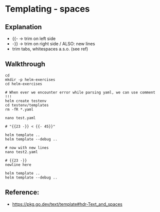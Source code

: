 # Templating - spaces

## Explanation 

  * {{- -> trim on left side
  * -}} -> trim on right side / ALSO: new lines 
  * trim tabs, whitespaces a.s.o. (see ref)

## Walkthrough 

```
cd
mkdir -p helm-exercises
cd helm-exercises
```

```
# When ever we encounter error while parsing yaml, we can use comment !!!
helm create testenv
cd testenv/templates
rm -fR *.yaml
```

```
nano test.yaml
```

```
# "{{23 -}} < {{- 45}}"
```

```
helm template .. 
helm template --debug ..
```

```
# now with new lines
nano test2.yaml
```

```
# {{23 -}}
newline here
```

```
helm template ..
helm template --debug ..
```


## Reference:

  * https://pkg.go.dev/text/template#hdr-Text_and_spaces
